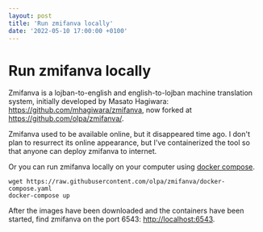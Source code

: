 ```yaml
---
layout: post
title: 'Run zmifanva locally'
date: '2022-05-10 17:00:00 +0100'
---
```


# Run zmifanva locally

Zmifanva is a lojban-to-english and english-to-lojban machine translation system, initially developed by Masato Hagiwara: <https://github.com/mhagiwara/zmifanva>, now forked at <https://github.com/olpa/zmifanva/>.

Zmifanva used to be available online, but it disappeared time ago. I don't plan to resurrect its online appearance, but I've containerized the tool so that anyone can deploy zmifanva to internet.

Or you can run zmifanva locally on your computer using [docker compose](https://docs.docker.com/compose/install/).

```
wget https://raw.githubusercontent.com/olpa/zmifanva/docker-compose.yaml
docker-compose up
```

After the images have been downloaded and the containers have been started, find zmifanva on the port 6543: <http://localhost:6543>.
